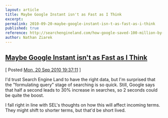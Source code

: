 ```yaml
---
layout: article
title: Maybe Google Instant isn't as Fast as I Think
excerpt: 
permalink: 2010-09-20-maybe-google-instant-isn-t-as-fast-as-i-think
published: true
reference: http://searchengineland.com/how-google-saved-100-million-by-launching-google-instant-51270?utm_source=feedburner&utm_medium=feed&utm_campaign=Feed%3A+searchengineland+%28Search+Engine+Land%29&utm_content=Google+Reader
author: Nathan Ziarek
---
```


## [Maybe Google Instant isn't as Fast as I Think][0]  
\[ Posted [Mon, 20 Sep 2010 19:37:11][1] \]

I'd trust Search Engine Land to have the right data, but I'm surprised that the "formulating query" stage of searching is so quick. Still, Google says that half a second leads to 30% increase in searches, so 2 seconds could be quite the boost.

I fall right in line with SEL's thoughts on how this will affect incoming terms. They might shift to shorter terms, but that'd be short lived.



[0]: http://searchengineland.com/how-google-saved-100-million-by-launching-google-instant-51270?utm_source=feedburner&utm_medium=feed&utm_campaign=Feed%3A+searchengineland+%28Search+Engine+Land%29&utm_content=Google+Reader
[1]: http://nathanziarek.tumblr.com/post/1158590971